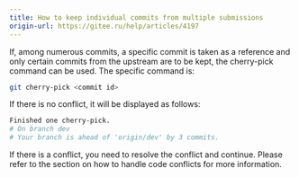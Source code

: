 ```yaml
---
title: How to keep individual commits from multiple submissions
origin-url: https://gitee.ru/help/articles/4197
---
```


If, among numerous commits, a specific commit is taken as a reference and only certain commits from the upstream are to be kept, the cherry-pick command can be used. The specific command is:

```bash
git cherry-pick <commit id>
```

If there is no conflict, it will be displayed as follows:

```bash
Finished one cherry-pick.
# On branch dev
# Your branch is ahead of 'origin/dev' by 3 commits.
```

If there is a conflict, you need to resolve the conflict and continue. Please refer to the section on how to handle code conflicts for more information.